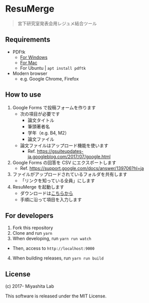 # ResuMerge

> 宮下研究室発表会用レジュメ結合ツール

## Requirements

- PDFtk
  - [For Windows](https://www.pdflabs.com/tools/pdftk-the-pdf-toolkit/pdftk_server-2.02-win-setup.exe)
  - [For Mac](https://www.pdflabs.com/tools/pdftk-the-pdf-toolkit/pdftk_server-2.02-mac_osx-10.11-setup.pkg)
  - For Ubuntu | `apt install pdftk`
- Modern browser
  - e.g. Google Chrome, Firefox

## How to use

1. Google Forms で投稿フォームを作ります
    - 次の項目が必要です
      - 論文タイトル
      - 筆頭著者名
      - 学年（e.g. B4, M2）
      - 論文ファイル
    - 論文ファイルはアップロード機能を使います
      - Ref. https://gsuiteupdates-ja.googleblog.com/2017/07/google.html
2. Google Forms の回答を CSV にエクスポートします
    - Ref. https://support.google.com/docs/answer/139706?hl=ja
3. ファイルがアップロードされているフォルダを共有します
    - 「リンクを知っている全員」にします
4. ResuMerge を起動します
    - ダウンロードは[こちらから](https://github.com/MiyashitaLab/ResuMerge/releases)
    - 手順に沿って項目を入力します

## For developers

1. Fork this repository
2. Clone and run `yarn`
3. When developing, run `yarn run watch`
  - Then, access to `http://localhost:9000`
4. When building releases, run `yarn run build`

## License
(c) 2017- Miyashita Lab

This software is released under the MIT License.
